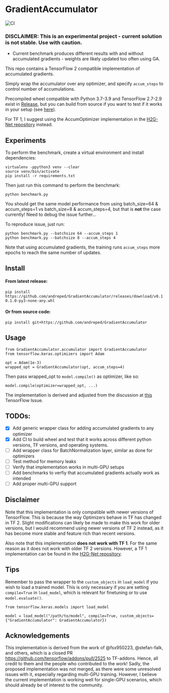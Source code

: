 # GradientAccumulator

![CI](https://github.com/andreped/GradientAccumulator/workflows/CI/badge.svg)

### **DISCLAIMER: This is an experimental project - current solution is not stable. Use with caution.**
- Current benchmark produces different results with and without accumulated gradients - weights are likely updated too often using GA.

This repo contains a TensorFlow 2 compatible implementation of accumulated gradients.

Simply wrap the accumulator over any optimizer, and specify `accum_steps` to control number of accumulations.

Precompiled wheel compatible with Python 3.7-3.9 and TensorFlow 2.7-2.9 exist in [Release](https://github.com/andreped/GradientAccumulator/releases/tag/v0.1.0),
but you can build from source if you want to test if it works in your setup (see [here](https://github.com/andreped/GradientAccumulator#or-from-source-code)).

For TF 1, I suggest using the AccumOptimizer implementation in the [H2G-Net repository](https://github.com/andreped/H2G-Net/blob/main/src/utils/accum_optimizers.py#L139) instead.

## Experiments
To perform the benchmark, create a virtual environment and install dependencies:
```
virtualenv -ppython3 venv --clear
source venv/bin/activate
pip install -r requirements.txt
```

Then just run this command to perform the benchmark:
```
python benchmark.py
```

You should get the same model performance from using batch_size=64 & accum_steps=1 vs batch_size=8 & accum_steps=4, but that is **not** the case currently! Need to debug the issue further...

To reproduce issue, just run:
```
python benchmark.py --batchsize 64 --accum_steps 1
python benchmark.py --batchsize 8 --accum_steps 4
```

Note that using accumulated gradients, the training runs `accum_steps` more epochs to reach the same number of updates.

## Install

#### From latest release:
```
pip install https://github.com/andreped/GradientAccumulator/releases/download/v0.1.0/GradientAccumulator-0.1.0-py3-none-any.whl
```

#### Or from source code:
```
pip install git+https://github.com/andreped/GradientAccumulator
```

## Usage
```
from GradientAccumulator.accumulator import GradientAccumulator
from tensorflow.keras.optimizers import Adam

opt = Adam(1e-3)
wrapped_opt = GradientAccumulator(opt, accum_steps=4)
```

Then pass wrapped_opt to `model.compile()` as optimizer, like so:
```
model.compile(optimizer=wrapped_opt, ...)
```

The implementation is derived and adjusted from the discussion at [this](https://github.com/tensorflow/addons/issues/2260#issuecomment-1136967629) TensorFlow Issue.

## TODOs:
- [x] Add generic wrapper class for adding accumulated gradients to any optimizer
- [x] Add CI to build wheel and test that it works across different python versions, TF versions, and operating systems.
- [ ] Add wrapper class for BatchNormalization layer, similar as done for optimizers
- [ ] Test method for memory leaks
- [ ] Verify that implementation works in multi-GPU setups
- [ ] Add benchmarks to verfiy that accumulated gradients actually work as intended
- [ ] Add proper multi-GPU support

## Disclaimer
Note that this implementation is only compatible with newer versions of TensorFlow. This is because the way Optimizers behave in TF
has changed in TF 2. Slight modifications can likely be made to make this work for older versions, but I would recommend using
newer versions of TF 2 instead, as it has become more stable and feature rich than recent versions.

Also note that this implementation **does not work with TF 1**. For the same reason as it does not work with older TF 2 versions.
However, a TF 1 implementation can be found in the [H2G-Net repository](https://github.com/andreped/H2G-Net/blob/main/src/utils/accum_optimizers.py#L139).

## Tips
Remember to pass the wrapper to the `custom_objects` in `load_model` if you wish to load a trained model. This is only
necessary if you are setting `compile=True` in `load_model`, which is relevant for finetuning or to use `model.evaluate()`.
```
from tensorflow.keras.models import load_model

model = load_model("/path/to/model", compile=True, custom_objects={"GradientAccumulator": GradientAccumulator})
```

## Acknowledgements
This implementation is derived from the work of @fsx950223, @stefan-falk, and others, which is a closed PR https://github.com/tensorflow/addons/pull/2525 to TF-addons. Hence, all credit to them and the people who contributed to the work! Sadly, the proposed implementation was not merged,
as there were some unresolved issues with it, especially regarding multi-GPU training. However, I believe the current implementation is working well
for single-GPU scenarios, which should already be of interest to the community.
